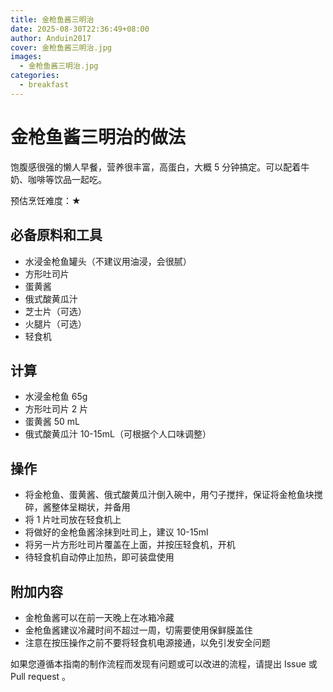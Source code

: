 ```yaml
---
title: 金枪鱼酱三明治
date: 2025-08-30T22:36:49+08:00
author: Anduin2017
cover: 金枪鱼酱三明治.jpg
images:
  - 金枪鱼酱三明治.jpg
categories:
  - breakfast
---
```


# 金枪鱼酱三明治的做法

饱腹感很强的懒人早餐，营养很丰富，高蛋白，大概 5 分钟搞定。可以配着牛奶、咖啡等饮品一起吃。

预估烹饪难度：★

## 必备原料和工具

- 水浸金枪鱼罐头（不建议用油浸，会很腻）
- 方形吐司片
- 蛋黄酱
- 俄式酸黄瓜汁
- 芝士片（可选）
- 火腿片（可选）
- 轻食机

## 计算

- 水浸金枪鱼 65g
- 方形吐司片 2 片
- 蛋黄酱 50 mL
- 俄式酸黄瓜汁 10-15mL（可根据个人口味调整）

## 操作

- 将金枪鱼、蛋黄酱、俄式酸黄瓜汁倒入碗中，用勺子搅拌，保证将金枪鱼块搅碎，酱整体呈糊状，并备用
- 将 1 片吐司放在轻食机上
- 将做好的金枪鱼酱涂抹到吐司上，建议 10-15ml
- 将另一片方形吐司片覆盖在上面，并按压轻食机，开机
- 待轻食机自动停止加热，即可装盘使用

## 附加内容

- 金枪鱼酱可以在前一天晚上在冰箱冷藏
- 金枪鱼酱建议冷藏时间不超过一周，切需要使用保鲜膜盖住
- 注意在按压操作之前不要将轻食机电源接通，以免引发安全问题

如果您遵循本指南的制作流程而发现有问题或可以改进的流程，请提出 Issue 或 Pull request 。
